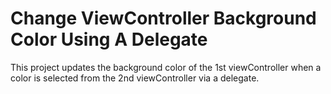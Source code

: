 # Change ViewController Background Color Using A Delegate
This project updates the background color of the 1st viewController when a color is selected from the 2nd viewController via a delegate.

